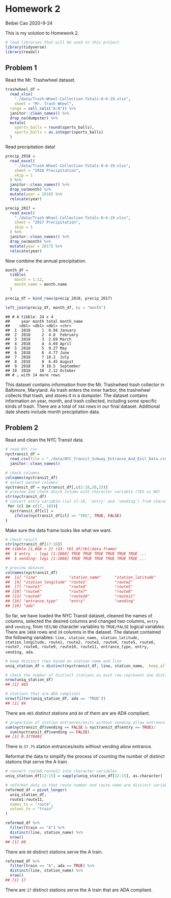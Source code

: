Homework 2
================
Beibei Cao
2020-9-24

This is my solution to Homework 2.

``` r
# load libraries that will be used in this project
library(tidyverse)
library(readxl)
```

## Problem 1

Read the Mr. Trashwheel dataset.

``` r
trashwheel_df = 
  read_xlsx(
    "./data/Trash-Wheel-Collection-Totals-8-6-19.xlsx", 
    sheet = "Mr. Trash Wheel",
  range = cell_cols("A:N")) %>% 
  janitor::clean_names() %>% 
  drop_na(dumpster) %>% 
  mutate(
    sports_balls = round(sports_balls),
    sports_balls = as.integer(sports_balls)
  )
```

Read precipitation data\!

``` r
precip_2018 = 
  read_excel(
    "./data/Trash-Wheel-Collection-Totals-8-6-19.xlsx",
    sheet = "2018 Precipitation",
    skip = 1
  ) %>% 
  janitor::clean_names() %>% 
  drop_na(month) %>% 
  mutate(year = 2018) %>% 
  relocate(year)

precip_2017 = 
  read_excel(
    "./data/Trash-Wheel-Collection-Totals-8-6-19.xlsx",
    sheet = "2017 Precipitation",
    skip = 1
  ) %>% 
  janitor::clean_names() %>% 
  drop_na(month) %>% 
  mutate(year = 2017) %>% 
  relocate(year)
```

Now combine the annual precipitation.

``` r
month_df = 
  tibble(
    month = 1:12,
    month_name = month.name
  )

precip_df = bind_rows(precip_2018, precip_2017)

left_join(precip_df, month_df, by = "month")
```

    ## # A tibble: 24 x 4
    ##     year month total month_name
    ##    <dbl> <dbl> <dbl> <chr>     
    ##  1  2018     1  0.94 January   
    ##  2  2018     2  4.8  February  
    ##  3  2018     3  2.69 March     
    ##  4  2018     4  4.69 April     
    ##  5  2018     5  9.27 May       
    ##  6  2018     6  4.77 June      
    ##  7  2018     7 10.2  July      
    ##  8  2018     8  6.45 August    
    ##  9  2018     9 10.5  September 
    ## 10  2018    10  2.12 October   
    ## # … with 14 more rows

This dataset contains information from the Mr. Trashwheel trash
collector in Baltimore, Maryland. As trash enters the inner harbor, the
trashwheel collects that trash, and stores it in a dumpster. The dataset
contains information on year, month, and trash collected, including some
specific kinds of trash. There are a total of `344` rows in our final
dataset. Additional date sheets include month precipitation data.

## Problem 2

Read and clean the NYC Transit data.

``` r
# read NYC csv
nyctransit_df = 
  read_csv(file = "./data/NYC_Transit_Subway_Entrance_And_Exit_Data.csv") %>% 
  janitor::clean_names() 

# check columns  
colnames(nyctransit_df)
# select wanted columns
nyctransit_df = nyctransit_df[,c(2:18,20,23)]
# preview and check which column with character variable (YES vs NO)
str(nyctransit_df)
# convert entry variable (col 17-18, 'entry' and 'vending') from character variable (YES vs NO) to logical variable
 for (cl in c(17, 18)){
  nyctransit_df[cl] = 
    ifelse(nyctransit_df[cl] == "YES", TRUE, FALSE)
}
```

Make sure the data frame looks like what we want.

``` r
# check result
str(nyctransit_df[17:18])
## tibble [1,868 × 2] (S3: tbl_df/tbl/data.frame)
##  $ entry  : logi [1:1868] TRUE TRUE TRUE TRUE TRUE TRUE ...
##  $ vending: logi [1:1868] TRUE TRUE TRUE TRUE TRUE TRUE ...

# preview dataset
colnames(nyctransit_df)
##  [1] "line"              "station_name"      "station_latitude" 
##  [4] "station_longitude" "route1"            "route2"           
##  [7] "route3"            "route4"            "route5"           
## [10] "route6"            "route7"            "route8"           
## [13] "route9"            "route10"           "route11"          
## [16] "entrance_type"     "entry"             "vending"          
## [19] "ada"
```

So far, we have loaded the NYC Transit dataset, cleaned the names of
columns, selected the desired columns and changed two columns, `entry`
and `vending`, from `YES/NO` character variables to `TRUE/FALSE` logical
variables. There are `1868` rows and `19` columns in the dataset. The
dataset contained the following variables: `line, station_name,
station_latitude, station_longitude, route1, route2, route3, route4,
route5, route6, route7, route8, route9, route10, route11, entrance_type,
entry, vending, ada`.

``` r
# keep distinct rows based on station name and line
uniq_station_df = distinct(nyctransit_df, line, station_name, .keep_all = TRUE)

# check the number of distinct stations as each row represent one distinct station
nrow(uniq_station_df)
## [1] 465

# stations that are ADA compliant
nrow(filter(uniq_station_df, ada == 'TRUE'))
## [1] 84
```

There are `465` distinct stations and `84` of them are are ADA
compliant.

``` r
# proportion of station entrances/exits without vending allow entrance
sum(nyctransit_df$vending == FALSE & nyctransit_df$entry == TRUE)/
  sum(nyctransit_df$vending == FALSE)
## [1] 0.3770492
```

There is `37.7%` station entrances/exits without vending allow entrance.

Reformat the data to simplify the process of counting the number of
distinct stations that serve the A train.

``` r
# convert route8:route11 into character variables
uniq_station_df[12:15] = sapply(uniq_station_df[12:15], as.character)

# reformat data so that route number and route name are distinct variables
reformed_df = pivot_longer(
  uniq_station_df,
  route1:route11,
  names_to = "route",
  values_to = "train"
)
```

``` r
reformed_df %>% 
  filter(train == "A") %>% 
  distinct(line, station_name) %>% 
  nrow()
## [1] 60
```

There are `60` distinct stations serve the A train.

``` r
reformed_df %>% 
  filter(train == "A", ada == TRUE) %>% 
  distinct(line, station_name) %>% 
  nrow()
## [1] 17
```

There are `17` distinct stations serve the A train that are ADA
compliant.
